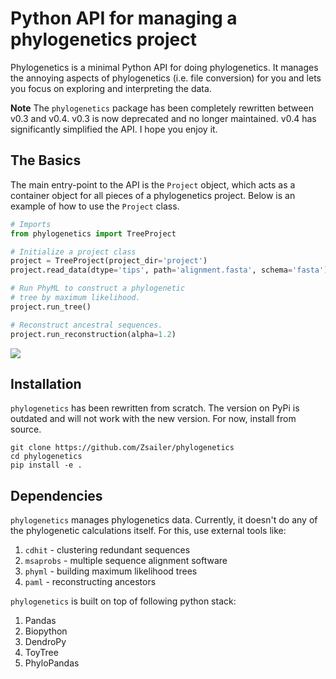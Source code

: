 # Python API for managing a phylogenetics project

Phylogenetics is a minimal Python API for doing phylogenetics. It manages the annoying aspects of phylogenetics (i.e. file conversion) for you and lets you focus on exploring and interpreting the data.  

**Note** The `phylogenetics` package has been completely rewritten between v0.3 and v0.4. v0.3 is now deprecated and no longer maintained. v0.4 has significantly simplified the API. I hope you enjoy it.

## The Basics

The main entry-point to the API is the `Project` object, which acts as a container object for all pieces of a
phylogenetics project. Below is an example of how to use the `Project` class.

```python
# Imports
from phylogenetics import TreeProject

# Initialize a project class
project = TreeProject(project_dir='project')
project.read_data(dtype='tips', path='alignment.fasta', schema='fasta')

# Run PhyML to construct a phylogenetic 
# tree by maximum likelihood.
project.run_tree()

# Reconstruct ancestral sequences.
project.run_reconstruction(alpha=1.2)
```

<img src="docs/_images/jlab.png" align="middle">

## Installation

`phylogenetics` has been rewritten from scratch. The version on PyPi is outdated
and will not work with the new version. For now, install from source. 
```
git clone https://github.com/Zsailer/phylogenetics
cd phylogenetics
pip install -e .
```

## Dependencies

`phylogenetics` manages phylogenetics data. Currently, it doesn't do any of the phylogenetic calculations itself. For this, use external tools like:

1. `cdhit` - clustering redundant sequences
2. `msaprobs` - multiple sequence alignment software
3. `phyml` - building maximum likelihood trees
4. `paml` - reconstructing ancestors

`phylogenetics` is built on top of following python stack:

1. Pandas 
2. Biopython
3. DendroPy
4. ToyTree
5. PhyloPandas

